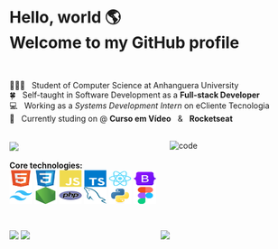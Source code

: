 <h1>Hello, world 🌎<br/>Welcome to my GitHub profile</h1><br/>

🧑🏽‍💻 &nbsp; Student of Computer Science at Anhanguera University
<br/>🍀 &nbsp; Self-taught in Software Development as a **Full-stack Developer**
<br />💻 &nbsp; Working as a *Systems Development Intern* on eCliente Tecnologia
<br/>🚀 &nbsp; Currently studing on @ <b>Curso em Vídeo</b> &nbsp; & &nbsp; <b>Rocketseat</b>

<br>

<div>
 <img align="right" alt="code" height="220em" width="220em" src="https://media1.giphy.com/media/v1.Y2lkPTc5MGI3NjExYWtoazFhcDNmNWg4dmtlMXY3aHBhZnZwbnVrOGR3bm9zbnZtMWo0MCZlcD12MV9pbnRlcm5hbF9naWZfYnlfaWQmY3Q9cw/pEuD18F5xjR9SNVmYz/giphy.gif">
 <img align="center" height="180em" src="https://github-readme-stats.vercel.app/api/top-langs/?username=baakovi&layout=compact&langs_count=7&theme=dark"/>
</div>

<br>

<div style="display: inline_block">
 <span><b>Core technologies:</b></span><br>
 <img align="center" alt="HTML" height="30" width="40" src="https://raw.githubusercontent.com/devicons/devicon/master/icons/html5/html5-original.svg">
 <img align="center" alt="CSS" height="30" width="40" src="https://raw.githubusercontent.com/devicons/devicon/master/icons/css3/css3-original.svg">
 <img align="center" alt="JS" height="30" width="40" src="https://raw.githubusercontent.com/devicons/devicon/master/icons/javascript/javascript-plain.svg">
 <img align="center" alt="TS" height="30" width="40" src="https://raw.githubusercontent.com/devicons/devicon/master/icons/typescript/typescript-plain.svg">
 <img align="center" alt="React" height="30" width="40" src="https://raw.githubusercontent.com/devicons/devicon/master/icons/react/react-original.svg">
 <img align="center" alt="Bootstrap" height="30" width="40" src="https://raw.githubusercontent.com/devicons/devicon/master/icons/bootstrap/bootstrap-original.svg">
 <img align="center" alt="TailwindCSS" height="30" width="40" src="https://raw.githubusercontent.com/devicons/devicon/master/icons/tailwindcss/tailwindcss-original.svg">
 <img align="center" alt="Nodejs" height="30" width="40" src="https://raw.githubusercontent.com/devicons/devicon/master/icons/nodejs/nodejs-original.svg">
 <img align="center" alt="PHP" height="30" width="40" src="https://raw.githubusercontent.com/devicons/devicon/6910f0503efdd315c8f9b858234310c06e04d9c0/icons/php/php-original.svg">
 <img align="center" alt="MySQL" height="30" width="40" src="https://raw.githubusercontent.com/devicons/devicon/master/icons/mysql/mysql-original.svg">
 <img align="center" alt="Python" height="30" width="40" src="https://raw.githubusercontent.com/devicons/devicon/master/icons/python/python-original.svg">
 <img align="center" alt="Figma" height="30" width="40" src="https://raw.githubusercontent.com/devicons/devicon/master/icons/figma/figma-original.svg">
</div>

<br/>

##

<div>
 <a href="https://www.linkedin.com/in/biancamoraesv/" target="_blank"><img src="https://img.shields.io/badge/-LinkedIn-%230077B5?style=for-the-badge&logo=linkedin&logoColor=white" target="_blank"></a>
 <a href = "mailto:biancavmoraes@outlook.com"><img src="https://img.shields.io/badge/-email-%23333?style=for-the-badge&logo=gmail&logoColor=white" target="_blank"></a>
 <img align="right" height="28" src="https://madewithlove.now.sh/br?heart=true&colorA=%23453960&colorB=%237c55d8&template=for-the-badge&text=Baakovi">
</div>
